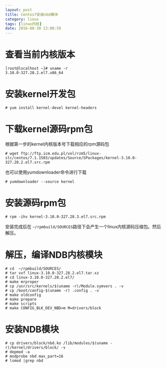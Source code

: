 ```yaml
---
layout: post
title: Centos7安装nbd模块
category: linux
tags: [linux内核]
date: 2016-08-30 13:08:59
---
```


# 查看当前内核版本
```
[root@localhost ~]# uname -r
3.10.0-327.28.2.el7.x86_64
```

# 安装kernel开发包
```
# yum install kernel-devel kernel-headers
```

# 下载kernel源码rpm包
根据第一步的kernel内核版本号下载相应的rpm源码包
```
# wget ftp://ftp.icm.edu.pl/vol/rzm5/linux-slc/centos/7.1.1503/updates/Source/SPackages/kernel-3.10.0-327.28.2.el7.src.rpm
```

也可以使用yumdownloader命令进行下载
```
# yumdownloader --source kernel
```

# 安装源码rpm包

```
# rpm -ihv kernel-3.10.0-327.28.3.el7.src.rpm
```
安装完成后在 `~/rpmbuild/SOURCES`路径下会产生一个linux内核源码压缩包。然后解压。

# 解压，编译NDB内核模块

```
# cd  ~/rpmbuild/SOURCES/
# tar vxf linux-3.10.0-327.28.2.el7.tar.xz
# cd linux-3.10.0-327.28.2.el7/
# make mrproper
# cp /usr/src/kernels/$(uname -r)/Module.symvers . -v
# cp /boot/config-$(uname -r) .config . -v
# make oldconfig
# make prepare
# make scripts
# make CONFIG_BLK_DEV_NBD=m M=drivers/block
```

# 安装NDB模块

```
# cp drivers/block/nbd.ko /lib/modules/$(uname -r)/kernel/drivers/block/ -v
# depmod -a
# modprobe nbd max_part=16
# lsmod |grep nbd
```
